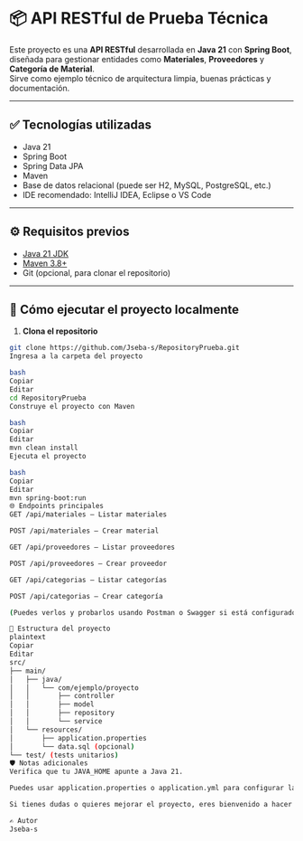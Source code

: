 # 📦 API RESTful de Prueba Técnica

Este proyecto es una **API RESTful** desarrollada en **Java 21** con **Spring Boot**, diseñada para gestionar entidades como **Materiales**, **Proveedores** y **Categoría de Material**.  
Sirve como ejemplo técnico de arquitectura limpia, buenas prácticas y documentación.

---

## ✅ Tecnologías utilizadas

- Java 21
- Spring Boot
- Spring Data JPA
- Maven
- Base de datos relacional (puede ser H2, MySQL, PostgreSQL, etc.)
- IDE recomendado: IntelliJ IDEA, Eclipse o VS Code

---

## ⚙️ Requisitos previos

- [Java 21 JDK](https://jdk.java.net/21/)
- [Maven 3.8+](https://maven.apache.org/)
- Git (opcional, para clonar el repositorio)

---

## 🚀 Cómo ejecutar el proyecto localmente

1. **Clona el repositorio**
```bash
git clone https://github.com/Jseba-s/RepositoryPrueba.git
Ingresa a la carpeta del proyecto

bash
Copiar
Editar
cd RepositoryPrueba
Construye el proyecto con Maven

bash
Copiar
Editar
mvn clean install
Ejecuta el proyecto

bash
Copiar
Editar
mvn spring-boot:run
🌐 Endpoints principales
GET /api/materiales – Listar materiales

POST /api/materiales – Crear material

GET /api/proveedores – Listar proveedores

POST /api/proveedores – Crear proveedor

GET /api/categorias – Listar categorías

POST /api/categorias – Crear categoría

(Puedes verlos y probarlos usando Postman o Swagger si está configurado)

📁 Estructura del proyecto
plaintext
Copiar
Editar
src/
├── main/
│   ├── java/
│   │   └── com/ejemplo/proyecto
│   │       ├── controller
│   │       ├── model
│   │       ├── repository
│   │       └── service
│   └── resources/
│       ├── application.properties
│       └── data.sql (opcional)
└── test/ (tests unitarios)
🛡️ Notas adicionales
Verifica que tu JAVA_HOME apunte a Java 21.

Puedes usar application.properties o application.yml para configurar la base de datos y puerto.

Si tienes dudas o quieres mejorar el proyecto, eres bienvenido a hacer un pull request.

✍️ Autor
Jseba-s
